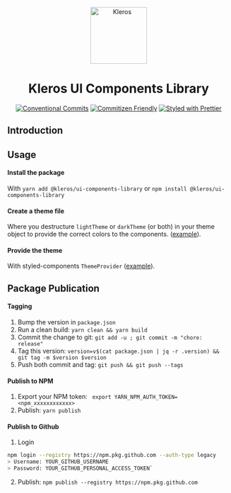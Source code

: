 <p align="center">
  <a href="https://kleros.io">
    <img alt="Kleros" src="https://github.com/kleros/court/blob/master/public/icon-512.png?raw=true" width="128">
  </a>
</p>

<h1 align="center">Kleros UI Components Library</h1>

<p align="center">
  <a href="https://conventionalcommits.org"><img src="https://img.shields.io/badge/Conventional%20Commits-1.0.0-yellow.svg" alt="Conventional Commits"></a>
  <a href="http://commitizen.github.io/cz-cli/"><img src="https://img.shields.io/badge/commitizen-friendly-brightgreen.svg" alt="Commitizen Friendly"></a>
  <a href="https://github.com/prettier/prettier"><img src="https://img.shields.io/badge/styled_with-prettier-ff69b4.svg" alt="Styled with Prettier"></a>
</p>

## Introduction

## Usage

#### Install the package
With `yarn add @kleros/ui-components-library` or `npm install @kleros/ui-components-library`

#### Create a theme file
Where you destructure `lightTheme` or `darkTheme` (or both) in your theme object to provide the correct colors to the components. ([example](https://github.com/kleros/kleros-v2/blob/dev/web/src/styles/themes.ts)).

#### Provide the theme
With styled-components `ThemeProvider` ([example](https://github.com/kleros/kleros-v2/blob/dev/web/src/context/StyledComponentsProvider.tsx)).

## Package Publication 

#### Tagging
1. Bump the version in `package.json`
1. Run a clean build: `yarn clean && yarn build`
1. Commit the change to git: `git add -u ; git commit -m "chore: release"`
1. Tag this version: `version=v$(cat package.json | jq -r .version) && git tag -m $version $version`
1. Push both commit and tag: `git push && git push --tags`

#### Publish to NPM
1. Export your NPM token: ` export YARN_NPM_AUTH_TOKEN=<npm_xxxxxxxxxxxx>`
1. Publish: `yarn publish`

#### Publish to Github
1. Login 
```bash
npm login --registry https://npm.pkg.github.com --auth-type legacy
> Username: YOUR_GITHUB_USERNAME
> Password: YOUR_GITHUB_PERSONAL_ACCESS_TOKEN`
```
2. Publish: `npm publish --registry https://npm.pkg.github.com`
